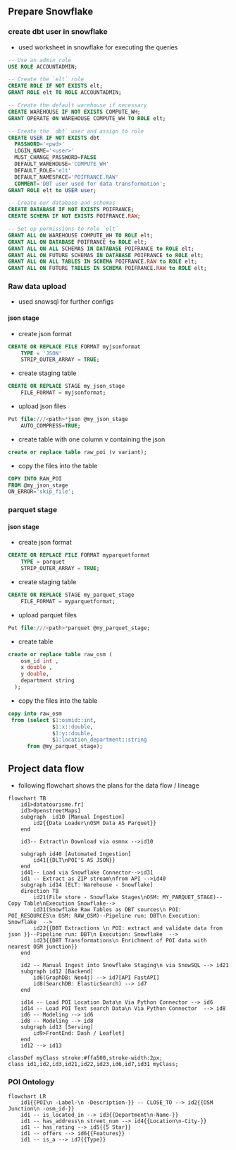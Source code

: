 ## Prepare Snowflake

### create dbt user in snowflake

- used worksheet in snowflake for executing the queries

```sql
-- Use an admin role
USE ROLE ACCOUNTADMIN;

-- Create the `elt` role
CREATE ROLE IF NOT EXISTS elt;
GRANT ROLE elt TO ROLE ACCOUNTADMIN;

-- Create the default warehouse if necessary
CREATE WAREHOUSE IF NOT EXISTS COMPUTE_WH;
GRANT OPERATE ON WAREHOUSE COMPUTE_WH TO ROLE elt;

-- Create the `dbt` user and assign to role
CREATE USER IF NOT EXISTS dbt
  PASSWORD='<pwd>'
  LOGIN_NAME='<user>'
  MUST_CHANGE_PASSWORD=FALSE
  DEFAULT_WAREHOUSE='COMPUTE_WH'
  DEFAULT_ROLE='elt'
  DEFAULT_NAMESPACE='POIFRANCE.RAW'
  COMMENT='DBT user used for data transformation';
GRANT ROLE elt to USER user;

-- Create our database and schemas
CREATE DATABASE IF NOT EXISTS POIFRANCE;
CREATE SCHEMA IF NOT EXISTS POIFRANCE.RAW;

-- Set up permissions to role `elt`
GRANT ALL ON WAREHOUSE COMPUTE_WH TO ROLE elt;
GRANT ALL ON DATABASE POIFRANCE to ROLE elt;
GRANT ALL ON ALL SCHEMAS IN DATABASE POIFRANCE to ROLE elt;
GRANT ALL ON FUTURE SCHEMAS IN DATABASE POIFRANCE to ROLE elt;
GRANT ALL ON ALL TABLES IN SCHEMA POIFRANCE.RAW to ROLE elt;
GRANT ALL ON FUTURE TABLES IN SCHEMA POIFRANCE.RAW to ROLE elt;
```

### Raw data upload

- used snowsql for further configs

#### json stage

- create json format

```sql
CREATE OR REPLACE FILE FORMAT myjsonformat
	TYPE = 'JSON'
	STRIP_OUTER_ARRAY = TRUE;
```

- create staging table

```sql
CREATE OR REPLACE STAGE my_json_stage
    FILE_FORMAT = myjsonformat;
```

- upload json files

```sql
Put file:///<path>*json @my_json_stage
    AUTO_COMPRESS=TRUE;
```

- create table with one column v containing the json

```sql
create or replace table raw_poi (v variant);
```

- copy the files into the table

```sql
COPY INTO RAW_POI
FROM @my_json_stage
ON_ERROR='skip_file';
```

### parquet stage

#### json stage

- create json format

```sql
CREATE OR REPLACE FILE FORMAT myparquetformat
	TYPE = parquet
	STRIP_OUTER_ARRAY = TRUE;
```

- create staging table

```sql
CREATE OR REPLACE STAGE my_parquet_stage
    FILE_FORMAT = myparquetformat;
```

- upload parquet files

```sql
Put file:///<path>*parquet @my_parquet_stage;
```

- create table

```sql
create or replace table raw_osm (
    osm_id int ,
    x double ,
    y double,
    department string
  );
```

- copy the files into the table

```sql
copy into raw_osm
 from (select $1:osmid::int,
              $1:x::double,
              $1:y::double,
              $1:location_department::string
      from @my_parquet_stage);
```

## Project data flow

- following flowchart shows the plans for the data flow / lineage

```mermaid
flowchart TB
    id1>datatourisme.fr]
    id3>OpenstreetMaps]
    subgraph  id10 [Manual Ingestion]
        id2{{Data Loader\nOSM Data AS Parquet}}
    end

    id3-- Extract\n Download via osmnx -->id10

    subgraph id40 [Automated Ingestion]
        id41{{DLT\nPOI'S AS JSON}}
    end
    id41-- Load via Snowflake Connector-->id31
    id1 -- Extract as ZIP stream\nfrom API -->id40
    subgraph id14 [ELT: Warehouse - Snowflake]
    direction TB
        id21(File store - Snowflake Stages\nOSM: MY_PARQUET_STAGE)--Copy Table\nExecution Snowflake-->
        id31(Snowflake Raw Tables as DBT sources\n POI: POI_RESOURCES\n OSM: RAW_OSM)--Pipeline run: DBT\n Execution: Snowflake  -->
        id22{{DBT Extractions \n POI: extract and validate data from json }}--Pipeline run: DBT\n Execution: Snowflake  -->
        id23{{DBT Transformations\n Enrichment of POI data with nearest OSM junction}}
    end

    id2 -- Manual Ingest into Snowflake Staging\n via SnowSQL --> id21
    subgraph id12 [Backend]
        id6(GraphDB: Neo4j) --> id7[API FastAPI]
        id8(SearchDB: ElasticSearch) --> id7
    end

    id14 -- Load POI Location Data\n Via Python Connector --> id6
    id14 -- Load POI Text search Data\n Via Python Connector  --> id8
    id6 -- Modeling --> id6
    id8 -- Modeling --> id8
    subgraph id13 [Serving]
        id9>FrontEnd: Dash / Leaflet]
    end
    id12 --> id13

classDef myClass stroke:#ffa500,stroke-width:2px;
class id1,id2,id3,id21,id22,id23,id6,id7,id31 myClass;
```

### POI Ontology

```mermaid
flowchart LR
    id1{{POI\n -Label-\n -Description-}} -- CLOSE_TO --> id2{{OSM Junction\n -osm_id-}}
    id1 -- is_located_in --> id3{{Department\n-Name-}}
    id1 -- has_address\n street_num --> id4{{Location\n-City-}}
    id1 -- has_rating --> id5{{5 Star}}
    id1 -- offers --> id6{{Features}}
    id1 -- is_a --> id7{{Type}}

```

